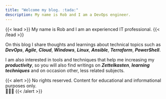 ```yaml
---
title: "Welcome my blog. :tada:"
description: My name is Rob and I am a DevOps engineer.
---
```

{{< lead >}}
My name is Rob and I am an experienced IT professional.
{{< /lead >}}

On this blog I share thoughts and learnings about technical topics such as ***DevOps***, ***Agile***, ***Cloud***, ***Windows***, ***Linux***, ***Ansible***, ***Terraform***, ***PowerShell***.

I am also interested in tools and techniques that help me increasing my ***productivity***, so you will also find writings on ***Zettelkasten***, ***learning techniques*** and on occasion other, less related subjects.

{{< alert >}}
No rights reserved. Content for educational and informational purposes only. <br />👨🏻‍💻
{{< /alert >}}

